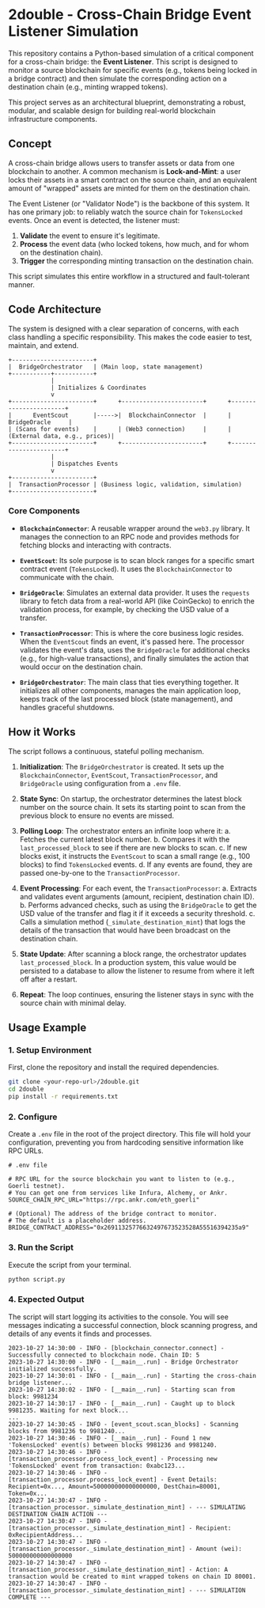 # 2double - Cross-Chain Bridge Event Listener Simulation

This repository contains a Python-based simulation of a critical component for a cross-chain bridge: the **Event Listener**. This script is designed to monitor a source blockchain for specific events (e.g., tokens being locked in a bridge contract) and then simulate the corresponding action on a destination chain (e.g., minting wrapped tokens).

This project serves as an architectural blueprint, demonstrating a robust, modular, and scalable design for building real-world blockchain infrastructure components.

## Concept

A cross-chain bridge allows users to transfer assets or data from one blockchain to another. A common mechanism is **Lock-and-Mint**: a user locks their assets in a smart contract on the source chain, and an equivalent amount of "wrapped" assets are minted for them on the destination chain.

The Event Listener (or "Validator Node") is the backbone of this system. It has one primary job: to reliably watch the source chain for `TokensLocked` events. Once an event is detected, the listener must:

1.  **Validate** the event to ensure it's legitimate.
2.  **Process** the event data (who locked tokens, how much, and for whom on the destination chain).
3.  **Trigger** the corresponding minting transaction on the destination chain.

This script simulates this entire workflow in a structured and fault-tolerant manner.

## Code Architecture

The system is designed with a clear separation of concerns, with each class handling a specific responsibility. This makes the code easier to test, maintain, and extend.

```
+-----------------------+
|  BridgeOrchestrator   | (Main loop, state management)
+-----------+-----------+
            |
            | Initializes & Coordinates
            v
+-----------------------+      +-----------------------+      +-----------------------+
|      EventScout       |----->|  BlockchainConnector  |      |      BridgeOracle     |
| (Scans for events)    |      | (Web3 connection)     |      | (External data, e.g., prices)|
+-----------------------+      +-----------------------+      +-----------------------+
            |
            | Dispatches Events
            v
+-----------------------+
|  TransactionProcessor | (Business logic, validation, simulation)
+-----------------------+

```

### Core Components

-   **`BlockchainConnector`**: A reusable wrapper around the `web3.py` library. It manages the connection to an RPC node and provides methods for fetching blocks and interacting with contracts.

-   **`EventScout`**: Its sole purpose is to scan block ranges for a specific smart contract event (`TokensLocked`). It uses the `BlockchainConnector` to communicate with the chain.

-   **`BridgeOracle`**: Simulates an external data provider. It uses the `requests` library to fetch data from a real-world API (like CoinGecko) to enrich the validation process, for example, by checking the USD value of a transfer.

-   **`TransactionProcessor`**: This is where the core business logic resides. When the `EventScout` finds an event, it's passed here. The processor validates the event's data, uses the `BridgeOracle` for additional checks (e.g., for high-value transactions), and finally simulates the action that would occur on the destination chain.

-   **`BridgeOrchestrator`**: The main class that ties everything together. It initializes all other components, manages the main application loop, keeps track of the last processed block (state management), and handles graceful shutdowns.

## How it Works

The script follows a continuous, stateful polling mechanism.

1.  **Initialization**: The `BridgeOrchestrator` is created. It sets up the `BlockchainConnector`, `EventScout`, `TransactionProcessor`, and `BridgeOracle` using configuration from a `.env` file.

2.  **State Sync**: On startup, the orchestrator determines the latest block number on the source chain. It sets its starting point to scan from the previous block to ensure no events are missed.

3.  **Polling Loop**: The orchestrator enters an infinite loop where it:
    a.  Fetches the current latest block number.
    b.  Compares it with the `last_processed_block` to see if there are new blocks to scan.
    c.  If new blocks exist, it instructs the `EventScout` to scan a small range (e.g., 100 blocks) to find `TokensLocked` events.
    d.  If any events are found, they are passed one-by-one to the `TransactionProcessor`.

4.  **Event Processing**: For each event, the `TransactionProcessor`:
    a.  Extracts and validates event arguments (amount, recipient, destination chain ID).
    b.  Performs advanced checks, such as using the `BridgeOracle` to get the USD value of the transfer and flag it if it exceeds a security threshold.
    c.  Calls a simulation method (`_simulate_destination_mint`) that logs the details of the transaction that would have been broadcast on the destination chain.

5.  **State Update**: After scanning a block range, the orchestrator updates `last_processed_block`. In a production system, this value would be persisted to a database to allow the listener to resume from where it left off after a restart.

6.  **Repeat**: The loop continues, ensuring the listener stays in sync with the source chain with minimal delay.

## Usage Example

### 1. Setup Environment

First, clone the repository and install the required dependencies.

```bash
git clone <your-repo-url>/2double.git
cd 2double
pip install -r requirements.txt
```

### 2. Configure

Create a `.env` file in the root of the project directory. This file will hold your configuration, preventing you from hardcoding sensitive information like RPC URLs.

```
# .env file

# RPC URL for the source blockchain you want to listen to (e.g., Goerli testnet).
# You can get one from services like Infura, Alchemy, or Ankr.
SOURCE_CHAIN_RPC_URL="https://rpc.ankr.com/eth_goerli"

# (Optional) The address of the bridge contract to monitor.
# The default is a placeholder address.
BRIDGE_CONTRACT_ADDRESS="0x26911325776632497673523528A55516394235a9"
```

### 3. Run the Script

Execute the script from your terminal.

```bash
python script.py
```

### 4. Expected Output

The script will start logging its activities to the console. You will see messages indicating a successful connection, block scanning progress, and details of any events it finds and processes.

```
2023-10-27 14:30:00 - INFO - [blockchain_connector.connect] - Successfully connected to blockchain node. Chain ID: 5
2023-10-27 14:30:00 - INFO - [__main__.run] - Bridge Orchestrator initialized successfully.
2023-10-27 14:30:01 - INFO - [__main__.run] - Starting the cross-chain bridge listener...
2023-10-27 14:30:02 - INFO - [__main__.run] - Starting scan from block: 9981234
2023-10-27 14:30:17 - INFO - [__main__.run] - Caught up to block 9981235. Waiting for next block...
...
2023-10-27 14:30:45 - INFO - [event_scout.scan_blocks] - Scanning blocks from 9981236 to 9981240...
2023-10-27 14:30:46 - INFO - [__main__.run] - Found 1 new 'TokensLocked' event(s) between blocks 9981236 and 9981240.
2023-10-27 14:30:46 - INFO - [transaction_processor.process_lock_event] - Processing new 'TokensLocked' event from transaction: 0xabc123...
2023-10-27 14:30:46 - INFO - [transaction_processor.process_lock_event] - Event Details: Recipient=0x..., Amount=500000000000000000, DestChain=80001, Token=0x...
2023-10-27 14:30:47 - INFO - [transaction_processor._simulate_destination_mint] - --- SIMULATING DESTINATION CHAIN ACTION ---
2023-10-27 14:30:47 - INFO - [transaction_processor._simulate_destination_mint] - Recipient: 0xRecipientAddress...
2023-10-27 14:30:47 - INFO - [transaction_processor._simulate_destination_mint] - Amount (wei): 500000000000000000
2023-10-27 14:30:47 - INFO - [transaction_processor._simulate_destination_mint] - Action: A transaction would be created to mint wrapped tokens on chain ID 80001.
2023-10-27 14:30:47 - INFO - [transaction_processor._simulate_destination_mint] - --- SIMULATION COMPLETE ---
```
